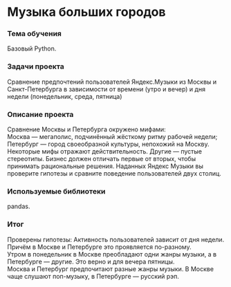 # Музыка больших городов

### Тема обучения
Базовый Python.

### Задачи проекта
Сравнение предпочтений пользователей Яндекс.Музыки из Москвы и Санкт-Петербурга в зависимости от времени (утро и вечер) и дня недели (понедельник, среда, пятница)

### Описание проекта
Сравнение Москвы и Петербурга окружено мифами:  
Москва — мегаполис, подчинённый жёсткому ритму рабочей недели;  
Петербург — город своеобразной культуры, непохожий на Москву.  
Некоторые мифы отражают действительность. Другие — пустые стереотипы. Бизнес должен отличать первые от вторых, чтобы принимать рациональные решения. Наданных Яндекс Музыки вы проверите гипотезы и сравните поведение пользователей двух столиц.


### Используемые библиотеки
pandas.

### Итог
Проверены гипотезы:
Активность пользователей зависит от дня недели. Причём в Москве и Петербурге это проявляется по-разному.  
Утром в понедельник в Москве преобладают одни жанры музыки, а в Петербурге — другие. Это верно и для вечера пятницы.  
Москва и Петербург предпочитают разные жанры музыки. В Москве чаще слушают поп-музыку, в Петербурге — русский рэп.  
